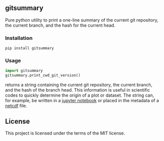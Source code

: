 ## gitsummary

Pure python utility to print a one-line summary of the current git repository, the current branch, and the hash for the current head.

### Installation

``` shell
pip install gitsummary
```

### Usage

``` python
import gitsummary
gitsummary.print_cwd_git_version()
```


returns a string containing the current git repository, the current branch, and the hash of the branch head.  This information is useful in scientific codes to quickly determine the origin of a plot or dataset.  The string can, for example, be written in a [jupyter notebook](https://jupyter.org/) or placed in the metadata of a [netcdf](https://www.unidata.ucar.edu/software/netcdf/) file.  

## License

This project is licensed under the terms of the MIT license.
